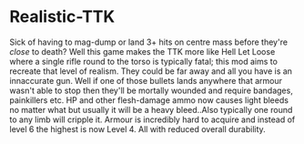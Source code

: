# Realistic-TTK
Sick of having to mag-dump or land 3+ hits on centre mass before they're *close* to death? Well this game makes the TTK more like Hell Let Loose where a single rifle round to the torso is typically fatal; this mod aims to recreate that level of realism. They could be far away and all you have is an innaccurate gun. Well if one of those bullets lands anywhere that armour wasn't able to stop then they'll be mortally wounded and require bandages, painkillers etc. HP and other flesh-damage ammo now causes light bleeds no matter what but usually it will be a heavy bleed..Also typically one round to any limb will cripple it. Armour is incredibly hard to acquire and instead of level 6 the highest is now Level 4. All with reduced overall durability.
